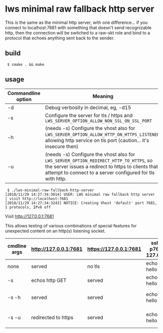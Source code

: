 # lws minimal raw fallback http server

This is the same as the minimal http server, with one difference...
if you connect to localhost:7681 with something that doesn't send
recognizable http, then the connection will be switched to a
raw-skt role and bind to a protocol that echoes anything sent back
to the sender.

## build

```
 $ cmake . && make
```

## usage

Commandline option|Meaning
---|---
-d <loglevel>|Debug verbosity in decimal, eg, -d15
-s|Configure the server for tls / https and `LWS_SERVER_OPTION_ALLOW_NON_SSL_ON_SSL_PORT`
-h|(needs -s) Configure the vhost also for `LWS_SERVER_OPTION_ALLOW_HTTP_ON_HTTPS_LISTENER`, allowing http service on tls port (caution... it's insecure then)
-u|(needs -s) Configure the vhost also for `LWS_SERVER_OPTION_REDIRECT_HTTP_TO_HTTPS`, so the server issues a redirect to https to clients that attempt to connect to a server configured for tls with http.

```
 $ ./lws-minimal-raw-fallback-http-server
[2018/11/29 14:27:34:3014] USER: LWS minimal raw fallback http server | visit http://localhost:7681
[2018/11/29 14:27:34:3243] NOTICE: Creating Vhost 'default' port 7681, 1 protocols, IPv6 off
```

Visit http://127.0.0.1:7681

This allows testing of various combinations of special features for unexpected
content on an http(s) listening socket.

|cmdline args|http://127.0.0.1:7681|https://127.0.0.1:7681|ssh -p7681 127.0.0.1|flags|
|---|---|---|---|---|
|none|served|no tls|echos hello|LWS_SERVER_OPTION_FALLBACK_TO_APPLY_LISaxis_ACCEPT_CONFIG
|-s|echos http GET|served|echos hello|LWS_SERVER_OPTION_FALLBACK_TO_APPLY_LISaxis_ACCEPT_CONFIG, LWS_SERVER_OPTION_ALLOW_NON_SSL_ON_SSL_PORT
|-s -h|served|served|echos hello|LWS_SERVER_OPTION_FALLBACK_TO_APPLY_LISaxis_ACCEPT_CONFIG, LWS_SERVER_OPTION_ALLOW_NON_SSL_ON_SSL_PORT, LWS_SERVER_OPTION_ALLOW_HTTP_ON_HTTPS_LISTENER
|-s -u|redirected to https|served|echos hello|LWS_SERVER_OPTION_FALLBACK_TO_APPLY_LISaxis_ACCEPT_CONFIG, LWS_SERVER_OPTION_ALLOW_NON_SSL_ON_SSL_PORT, LWS_SERVER_OPTION_REDIRECT_HTTP_TO_HTTPS

